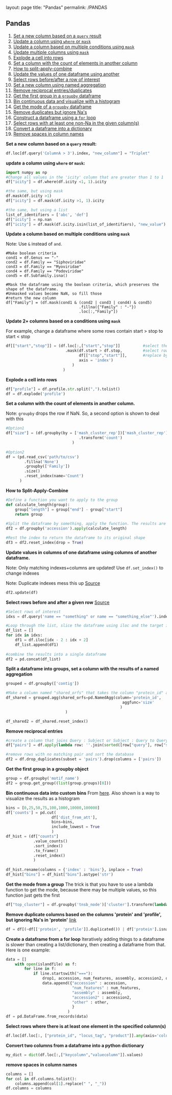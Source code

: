 layout: page
title: "Pandas"
permalink: /PANDAS

## <a name='TOC'>Pandas</a>

1. [Set a new column based on a `query` result](#newcolumnusingquery)
2. [Update a column using `where` or `mask`](#updatecolumnusingwhere)
3. [Update a column based on multiple conditions using `mask`](#Updateacolumnusingmultiple)
4. [Update multiple columns using `mask`](#Update2cols)
5. [Explode a cell into rows](#explode)
6. [Set a column with the count of elements in another column](#Countelementswithgroupby)
7. [How to split-apply-combine](#SplitApplyCombine)
8. [Update the values of one dataframe using another](#UseUpdate)
9. [Select rows before/after a row of interest](#SelectBeforeAfter)
10. [Set a new column using named aggregation](#UseNamedAggregation)
11. [Remove reciprocal entries/duplicates](#RemoveReciprocal)
12. [Get the first group in a `groupby` dataframe](#GetFirstGroup)
13. [Bin continuous data and visualize with a histogram](#BinContinuous)
14. [Get the mode of a `groupby` dataframe](#GetGroupMode)
15. [Remove duplicates but ignore Na's](#RemoveDupsIgnoringNA)
16. [Construct a dataframe using a `for` loop](#CreateDataframeFromForLoop)
17. [Select rows with at least one non-Na in the given column(s)](#SelectRowsWithOneElement)
18. [Convert a dataframe into a dictionary](#DataframeToDict)
19. [Remove spaces in column names](#RemoveSpacesinColNames)

**<a name="newcolumnusingquery">Set a new column based on a `query` result:</a>**

```python
df.loc[df.query('ColumnA > 3').index, "new_column"] = "Triplet"
```

**<a name="updatecolumnusingwhere">update a column using `where` or `mask`:</a>**
```python
import numpy as np
#Change all values in the 'icity' column that are greater than 1 to 1
df["icity"] = df.where(df.icity <1, 1).icity

#the same, but using mask
df.mask(df.icity >1)
df["icity"] = df.mask(df.icity >1, 1).icity

#the same, but using a list
list_of_identifiers = ['abc', 'def']
df["icity"] = np.nan
df["icity"] = df.mask(df.icity.isin(list_of_identifiers), "new_value").icity
```

**<a name="Updateacolumnusingmultiple">Update a column based on multiple conditions using `mask`</a>**

Note: Use `&` instead of `and`.
```
#Make boolean criteria
cond1 = df.Genus == "-"
cond2 = df.Family == "Siphoviridae"
cond3 = df.Family == "Myoviridae"
cond4 = df.Family == "Podoviridae"
cond5 = df.Subfamily.isna()

#Mask the dataframe using the boolean criteria, which preserves the shape of the dataframe. 
#Unmasked values become NaN, so fill those
#return the new column
df["Family"] = (df.mask(cond1 & (cond2 | cond3 | cond4) & cond5)
                                .fillna({"Family" : "-"})
                                .loc[:,"Family"])

```
<a name="Update2cols">**Update 2+ columns based on a conditions using `mask`</a>**

For example, change a dataframe where some rows contain start > stop to start < stop
```python
df[["start","stop"]] = (df.loc[:,["start","stop"]]          #select the columns to update
                          .mask(df.start > df.stop,         #select rows where condition is true
                                df[["stop","start"]],       #replace by swapping columns
                                axis = 'index')
                             )
                         )
```


<a name="explode">**Explode a cell into rows**</a>
```python
df["profile"] = df.profile.str.split(",").tolist()
df = df.explode('profile')
```

<a name="Countelementswithgroupby">**Set a column with the count of elements in another column.**</a>

Note: `groupby` drops the row if NaN. So, a second option is shown to deal with this
```python
#Option1
df["size"] = (df.groupby(by = ['mash_cluster_rep'])['mash_cluster_rep']
                                .transform('count')
                             )
                             
#Option2
df = (pd.read_csv('path/to/csv')
        .fillna('None') 
        .groupby(['Family'])
        .size()
        .reset_index(name='Count')
      )
```

<a name="SplitApplyCombine">**How to Split-Apply-Combine**</a>
```python
#Define a function you want to apply to the group
def calculate_length(group):
    group["length"] = group["end"] - group["start"]
    return group
    
#Split the dataframe by something, apply the function. The results are automatically applied to every group
df2 = df.groupby('accession').apply(calculate_length)

#Rest the index to return the dataframe to its original shape
df3 = df2.reset_index(drop = True)
```

<a name="UseUpdate">**Update values in columns of one dataframe using columns of another dataframe.**</a>

Note: Only matching indexes+columns are updated! Use `df.set_index()` to change indexes

Note: Duplicate indexes mess this up
[Source](https://pandas.pydata.org/pandas-docs/stable/reference/api/pandas.DataFrame.update.html)
```python
df2.update(df)
```

<a name="SelectBeforeAfter">**Select rows before and after a given row**</a>
[Source](https://stackoverflow.com/questions/48630060/select-n-rows-above-and-below-a-specific-row-in-pandas)
```python
#Select rows of interest
idxs = df.query('name == "something" or name == "something_else"').index

#Loop through the list, slice the dataframe using iloc and the target index, +/- 2 rows
df_list = []
for idx in idxs:
    df1 = df.iloc[idx - 2 : idx + 2]
    df_list.append(df1)
    
#combine the results into a single dataframe
df2 = pd.concat(df_list)
```

<a name="UseNamedAggregation">**Split a dataframe into groups, set a column with the results of a named aggregation**</a>
```python
grouped = df.groupby(['contig'])

#Make a column named "shared_orfs" that takes the column "protein_id" and calculates its size.
df_shared = grouped.agg(shared_orfs=pd.NamedAgg(column='protein_id', 
                                                   aggfunc='size'
                                                  )
                          )

df_shared2 = df_shared.reset_index()
```

<a name="RemoveReciprocal">**Remove reciprocal entries**</a>
```python
#create a column that joins Query : Subject or Subject : Query to QuerySubject
df["pairs"] = df.apply(lambda row: ''.join(sorted([row["query"], row["subject"]])), axis = 1)

#remove rows with no matching pair and sort the database
df2 = df.drop_duplicates(subset = 'pairs').drop(columns = ['pairs'])
```

<a name="GetFirstGroup">**Get the first group in a groupby object**</a>
```python
group = df.groupby('motif_name')
df2 = group.get_group((list(group.groups)[0]))
```

<a name="BinContinuous">**Bin continuous data into custom bins**</a>
From [here](https://towardsdatascience.com/histograms-with-plotly-express-complete-guide-d483656c5ad7).
Also shown is a way to visualize the results as a histogram
```python
bins = [0,25,50,75,100,1000,10000,100000]
df['counts'] = pd.cut(
                    df['dist_from_att'], 
                    bins=bins, 
                    include_lowest = True
                    )
df_hist = (df["counts"]
            .value_counts()
            .sort_index()
            .to_frame()
            .reset_index()
            )
            
df_hist.rename(columns = {'index' : 'bins'}, inplace = True)
df_hist["bins"] = df_hist["bins"].astype('str')
```

<a name="GetGroupMode">**Get the mode from a group**</a>
The trick is that you have to use a lambda function to get the mode, because there may be multiple values, so this function just gets the first
```python
df["top_cluster"] = df.groupby('tnsb_node')['cluster'].transform(lambda x: x.mode()[0])
```

<a name="RemoveDupsIgnoringNA">**Remove duplicate columns based on the columns 'protein' and 'profile', but ignoring Na's in 'protein'**</a>
[link](https://stackoverflow.com/questions/50154835/drop-duplicates-but-ignore-nulls)
```python
df = df[(~df[['protein', 'profile']].duplicated()) | df['protein'].isna()]
```

<a name="CreateDataframeFromForLoop">**Create a dataframe from a for loop**</a>
Iteratively adding things to a dataframe is slower than creating a list/dictionary, then creating a dataframe from that. 
Here is one example:
```python
data = []
    with open(islandfile) as f:
        for line in f:
            if line.startswith("==="):
                drop1, accession, num_features, assembly, accession2, other = line.strip().split(maxsplit = 5)
                data.append({"accession" : accession,
                             "num_features" : num_features,
                             "assembly" : assembly,
                             "accession2" : accession2,
                             "other" : other,
                             }
                           )
df = pd.DataFrame.from_records(data)
```

<a name="SelectRowsWithOneElement">**Select rows where there is at least one element in the specified column(s)**</a>
```python
df.loc[df.loc[:, ["protein_id", "locus_tag", "product"]].any(axis='columns')]
```

<a name="DataframeToDict">**Convert two columns from a dataframe into a python dictionary**</a>
```python
my_dict = dict(df.loc[:,["keycolumn","valuecolumn"]].values)
```

<a name="RemoveSpacesinColNames">**remove spaces in column names**</a>
```python
columns = []
for col in df.columns.tolist():
    columns.append(col[1].replace(" ", "_"))
df.columns = columns
```

